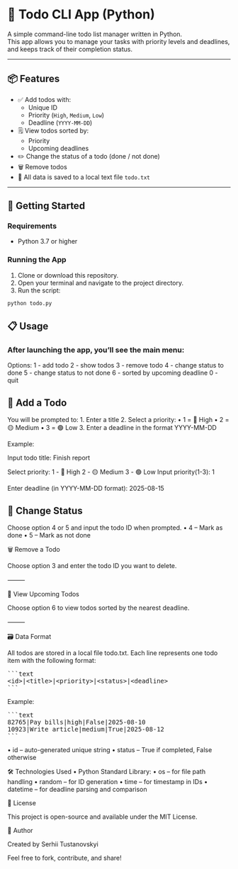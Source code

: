 # 📝 Todo CLI App (Python)

A simple command-line todo list manager written in Python.  
This app allows you to manage your tasks with priority levels and deadlines, and keeps track of their completion status.

---

## 📦 Features

- ✅ Add todos with:
  - Unique ID
  - Priority (`High`, `Medium`, `Low`)
  - Deadline (`YYYY-MM-DD`)
- 🗒 View todos sorted by:
  - Priority
  - Upcoming deadlines
- ✏️ Change the status of a todo (done / not done)
- 🗑 Remove todos
- 💾 All data is saved to a local text file `todo.txt`

---

## 🚀 Getting Started

### Requirements

- Python 3.7 or higher

### Running the App

1. Clone or download this repository.
2. Open your terminal and navigate to the project directory.
3. Run the script:

```bash
python todo.py
```

## 📋 Usage

### After launching the app, you’ll see the main menu:

Options:
  1 - add todo
  2 - show todos
  3 - remove todo
  4 - change status to done
  5 - change status to not done
  6 - sorted by upcoming deadline
  0 - quit


##  🔹 Add a Todo


You will be prompted to:
	1.	Enter a title
	2.	Select a priority:
	•	1 = 🔴 High
	•	2 = 🟡 Medium
	•	3 = 🟢 Low
	3.	Enter a deadline in the format YYYY-MM-DD

Example:

  Input todo title: Finish report

  Select priority:
    1 - 🔴 High
    2 - 🟡 Medium
    3 - 🟢 Low
  Input priority(1-3): 1

  Enter deadline (in YYYY-MM-DD format): 2025-08-15


##  🔄 Change Status

Choose option 4 or 5 and input the todo ID when prompted.
	•	4 – Mark as done
	•	5 – Mark as not done



🗑 Remove a Todo

Choose option 3 and enter the todo ID you want to delete.

⸻

📆 View Upcoming Todos

Choose option 6 to view todos sorted by the nearest deadline.

⸻

🗃 Data Format

All todos are stored in a local file todo.txt.
Each line represents one todo item with the following format:
<pre>
```text
&lt;id&gt;|&lt;title&gt;|&lt;priority&gt;|&lt;status&gt;|&lt;deadline&gt;
```
</pre>

Example:

<pre>
```text
82765|Pay bills|high|False|2025-08-10
10923|Write article|medium|True|2025-08-12
```
</pre>

•	id – auto-generated unique string
•	status – True if completed, False otherwise



🛠 Technologies Used
	•	Python Standard Library:
	•	os – for file path handling
	•	random – for ID generation
	•	time – for timestamp in IDs
	•	datetime – for deadline parsing and comparison


📄 License

This project is open-source and available under the MIT License.


🙌 Author

Created by Serhii Tustanovskyi

Feel free to fork, contribute, and share!